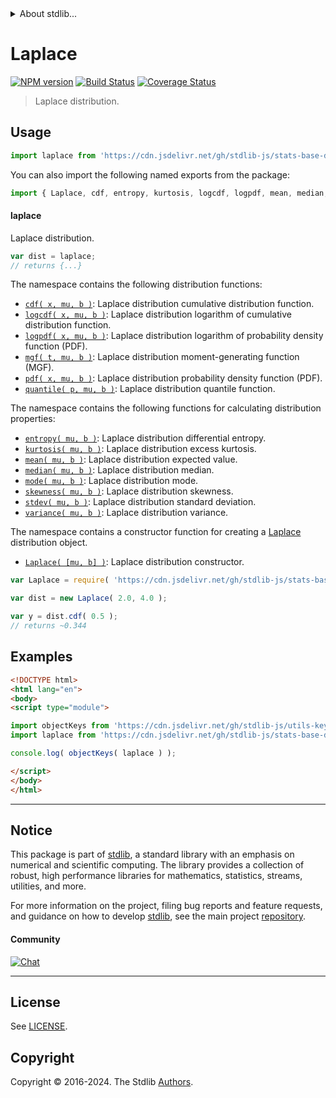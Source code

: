 <!--

@license Apache-2.0

Copyright (c) 2018 The Stdlib Authors.

Licensed under the Apache License, Version 2.0 (the "License");
you may not use this file except in compliance with the License.
You may obtain a copy of the License at

   http://www.apache.org/licenses/LICENSE-2.0

Unless required by applicable law or agreed to in writing, software
distributed under the License is distributed on an "AS IS" BASIS,
WITHOUT WARRANTIES OR CONDITIONS OF ANY KIND, either express or implied.
See the License for the specific language governing permissions and
limitations under the License.

-->


<details>
  <summary>
    About stdlib...
  </summary>
  <p>We believe in a future in which the web is a preferred environment for numerical computation. To help realize this future, we've built stdlib. stdlib is a standard library, with an emphasis on numerical and scientific computation, written in JavaScript (and C) for execution in browsers and in Node.js.</p>
  <p>The library is fully decomposable, being architected in such a way that you can swap out and mix and match APIs and functionality to cater to your exact preferences and use cases.</p>
  <p>When you use stdlib, you can be absolutely certain that you are using the most thorough, rigorous, well-written, studied, documented, tested, measured, and high-quality code out there.</p>
  <p>To join us in bringing numerical computing to the web, get started by checking us out on <a href="https://github.com/stdlib-js/stdlib">GitHub</a>, and please consider <a href="https://opencollective.com/stdlib">financially supporting stdlib</a>. We greatly appreciate your continued support!</p>
</details>

# Laplace

[![NPM version][npm-image]][npm-url] [![Build Status][test-image]][test-url] [![Coverage Status][coverage-image]][coverage-url] <!-- [![dependencies][dependencies-image]][dependencies-url] -->

> Laplace distribution.



<section class="usage">

## Usage

```javascript
import laplace from 'https://cdn.jsdelivr.net/gh/stdlib-js/stats-base-dists-laplace@esm/index.mjs';
```

You can also import the following named exports from the package:

```javascript
import { Laplace, cdf, entropy, kurtosis, logcdf, logpdf, mean, median, mgf, mode, pdf, quantile, skewness, stdev, variance } from 'https://cdn.jsdelivr.net/gh/stdlib-js/stats-base-dists-laplace@esm/index.mjs';
```

#### laplace

Laplace distribution.

```javascript
var dist = laplace;
// returns {...}
```

The namespace contains the following distribution functions:

<!-- <toc pattern="*+(cdf|pdf|mgf|quantile)*"> -->

<div class="namespace-toc">

-   <span class="signature">[`cdf( x, mu, b )`][@stdlib/stats/base/dists/laplace/cdf]</span><span class="delimiter">: </span><span class="description">Laplace distribution cumulative distribution function.</span>
-   <span class="signature">[`logcdf( x, mu, b )`][@stdlib/stats/base/dists/laplace/logcdf]</span><span class="delimiter">: </span><span class="description">Laplace distribution logarithm of cumulative distribution function.</span>
-   <span class="signature">[`logpdf( x, mu, b )`][@stdlib/stats/base/dists/laplace/logpdf]</span><span class="delimiter">: </span><span class="description">Laplace distribution logarithm of probability density function (PDF).</span>
-   <span class="signature">[`mgf( t, mu, b )`][@stdlib/stats/base/dists/laplace/mgf]</span><span class="delimiter">: </span><span class="description">Laplace distribution moment-generating function (MGF).</span>
-   <span class="signature">[`pdf( x, mu, b )`][@stdlib/stats/base/dists/laplace/pdf]</span><span class="delimiter">: </span><span class="description">Laplace distribution probability density function (PDF).</span>
-   <span class="signature">[`quantile( p, mu, b )`][@stdlib/stats/base/dists/laplace/quantile]</span><span class="delimiter">: </span><span class="description">Laplace distribution quantile function.</span>

</div>

<!-- </toc> -->

The namespace contains the following functions for calculating distribution properties:

<!-- <toc pattern="*+(entropy|kurtosis|mean|median|mode|skewness|stdev|variance)*"> -->

<div class="namespace-toc">

-   <span class="signature">[`entropy( mu, b )`][@stdlib/stats/base/dists/laplace/entropy]</span><span class="delimiter">: </span><span class="description">Laplace distribution differential entropy.</span>
-   <span class="signature">[`kurtosis( mu, b )`][@stdlib/stats/base/dists/laplace/kurtosis]</span><span class="delimiter">: </span><span class="description">Laplace distribution excess kurtosis.</span>
-   <span class="signature">[`mean( mu, b )`][@stdlib/stats/base/dists/laplace/mean]</span><span class="delimiter">: </span><span class="description">Laplace distribution expected value.</span>
-   <span class="signature">[`median( mu, b )`][@stdlib/stats/base/dists/laplace/median]</span><span class="delimiter">: </span><span class="description">Laplace distribution median.</span>
-   <span class="signature">[`mode( mu, b )`][@stdlib/stats/base/dists/laplace/mode]</span><span class="delimiter">: </span><span class="description">Laplace distribution mode.</span>
-   <span class="signature">[`skewness( mu, b )`][@stdlib/stats/base/dists/laplace/skewness]</span><span class="delimiter">: </span><span class="description">Laplace distribution skewness.</span>
-   <span class="signature">[`stdev( mu, b )`][@stdlib/stats/base/dists/laplace/stdev]</span><span class="delimiter">: </span><span class="description">Laplace distribution standard deviation.</span>
-   <span class="signature">[`variance( mu, b )`][@stdlib/stats/base/dists/laplace/variance]</span><span class="delimiter">: </span><span class="description">Laplace distribution variance.</span>

</div>

<!-- </toc> -->

The namespace contains a constructor function for creating a [Laplace][laplace-distribution] distribution object.

<!-- <toc pattern="*ctor*"> -->

<div class="namespace-toc">

-   <span class="signature">[`Laplace( [mu, b] )`][@stdlib/stats/base/dists/laplace/ctor]</span><span class="delimiter">: </span><span class="description">Laplace distribution constructor.</span>

</div>

<!-- </toc> -->

```javascript
var Laplace = require( 'https://cdn.jsdelivr.net/gh/stdlib-js/stats-base-dists-laplace' ).Laplace;

var dist = new Laplace( 2.0, 4.0 );

var y = dist.cdf( 0.5 );
// returns ~0.344
```

</section>

<!-- /.usage -->

<section class="examples">

## Examples

<!-- TODO: better examples -->

<!-- eslint no-undef: "error" -->

```html
<!DOCTYPE html>
<html lang="en">
<body>
<script type="module">

import objectKeys from 'https://cdn.jsdelivr.net/gh/stdlib-js/utils-keys@esm/index.mjs';
import laplace from 'https://cdn.jsdelivr.net/gh/stdlib-js/stats-base-dists-laplace@esm/index.mjs';

console.log( objectKeys( laplace ) );

</script>
</body>
</html>
```

</section>

<!-- /.examples -->

<!-- Section for related `stdlib` packages. Do not manually edit this section, as it is automatically populated. -->

<section class="related">

</section>

<!-- /.related -->

<!-- Section for all links. Make sure to keep an empty line after the `section` element and another before the `/section` close. -->


<section class="main-repo" >

* * *

## Notice

This package is part of [stdlib][stdlib], a standard library with an emphasis on numerical and scientific computing. The library provides a collection of robust, high performance libraries for mathematics, statistics, streams, utilities, and more.

For more information on the project, filing bug reports and feature requests, and guidance on how to develop [stdlib][stdlib], see the main project [repository][stdlib].

#### Community

[![Chat][chat-image]][chat-url]

---

## License

See [LICENSE][stdlib-license].


## Copyright

Copyright &copy; 2016-2024. The Stdlib [Authors][stdlib-authors].

</section>

<!-- /.stdlib -->

<!-- Section for all links. Make sure to keep an empty line after the `section` element and another before the `/section` close. -->

<section class="links">

[npm-image]: http://img.shields.io/npm/v/@stdlib/stats-base-dists-laplace.svg
[npm-url]: https://npmjs.org/package/@stdlib/stats-base-dists-laplace

[test-image]: https://github.com/stdlib-js/stats-base-dists-laplace/actions/workflows/test.yml/badge.svg?branch=v0.2.1
[test-url]: https://github.com/stdlib-js/stats-base-dists-laplace/actions/workflows/test.yml?query=branch:v0.2.1

[coverage-image]: https://img.shields.io/codecov/c/github/stdlib-js/stats-base-dists-laplace/main.svg
[coverage-url]: https://codecov.io/github/stdlib-js/stats-base-dists-laplace?branch=main

<!--

[dependencies-image]: https://img.shields.io/david/stdlib-js/stats-base-dists-laplace.svg
[dependencies-url]: https://david-dm.org/stdlib-js/stats-base-dists-laplace/main

-->

[chat-image]: https://img.shields.io/gitter/room/stdlib-js/stdlib.svg
[chat-url]: https://app.gitter.im/#/room/#stdlib-js_stdlib:gitter.im

[stdlib]: https://github.com/stdlib-js/stdlib

[stdlib-authors]: https://github.com/stdlib-js/stdlib/graphs/contributors

[umd]: https://github.com/umdjs/umd
[es-module]: https://developer.mozilla.org/en-US/docs/Web/JavaScript/Guide/Modules

[deno-url]: https://github.com/stdlib-js/stats-base-dists-laplace/tree/deno
[deno-readme]: https://github.com/stdlib-js/stats-base-dists-laplace/blob/deno/README.md
[umd-url]: https://github.com/stdlib-js/stats-base-dists-laplace/tree/umd
[umd-readme]: https://github.com/stdlib-js/stats-base-dists-laplace/blob/umd/README.md
[esm-url]: https://github.com/stdlib-js/stats-base-dists-laplace/tree/esm
[esm-readme]: https://github.com/stdlib-js/stats-base-dists-laplace/blob/esm/README.md
[branches-url]: https://github.com/stdlib-js/stats-base-dists-laplace/blob/main/branches.md

[stdlib-license]: https://raw.githubusercontent.com/stdlib-js/stats-base-dists-laplace/main/LICENSE

[laplace-distribution]: https://en.wikipedia.org/wiki/Laplace_distribution

<!-- <toc-links> -->

[@stdlib/stats/base/dists/laplace/ctor]: https://github.com/stdlib-js/stats-base-dists-laplace-ctor/tree/esm

[@stdlib/stats/base/dists/laplace/entropy]: https://github.com/stdlib-js/stats-base-dists-laplace-entropy/tree/esm

[@stdlib/stats/base/dists/laplace/kurtosis]: https://github.com/stdlib-js/stats-base-dists-laplace-kurtosis/tree/esm

[@stdlib/stats/base/dists/laplace/mean]: https://github.com/stdlib-js/stats-base-dists-laplace-mean/tree/esm

[@stdlib/stats/base/dists/laplace/median]: https://github.com/stdlib-js/stats-base-dists-laplace-median/tree/esm

[@stdlib/stats/base/dists/laplace/mode]: https://github.com/stdlib-js/stats-base-dists-laplace-mode/tree/esm

[@stdlib/stats/base/dists/laplace/skewness]: https://github.com/stdlib-js/stats-base-dists-laplace-skewness/tree/esm

[@stdlib/stats/base/dists/laplace/stdev]: https://github.com/stdlib-js/stats-base-dists-laplace-stdev/tree/esm

[@stdlib/stats/base/dists/laplace/variance]: https://github.com/stdlib-js/stats-base-dists-laplace-variance/tree/esm

[@stdlib/stats/base/dists/laplace/cdf]: https://github.com/stdlib-js/stats-base-dists-laplace-cdf/tree/esm

[@stdlib/stats/base/dists/laplace/logcdf]: https://github.com/stdlib-js/stats-base-dists-laplace-logcdf/tree/esm

[@stdlib/stats/base/dists/laplace/logpdf]: https://github.com/stdlib-js/stats-base-dists-laplace-logpdf/tree/esm

[@stdlib/stats/base/dists/laplace/mgf]: https://github.com/stdlib-js/stats-base-dists-laplace-mgf/tree/esm

[@stdlib/stats/base/dists/laplace/pdf]: https://github.com/stdlib-js/stats-base-dists-laplace-pdf/tree/esm

[@stdlib/stats/base/dists/laplace/quantile]: https://github.com/stdlib-js/stats-base-dists-laplace-quantile/tree/esm

<!-- </toc-links> -->

</section>

<!-- /.links -->
